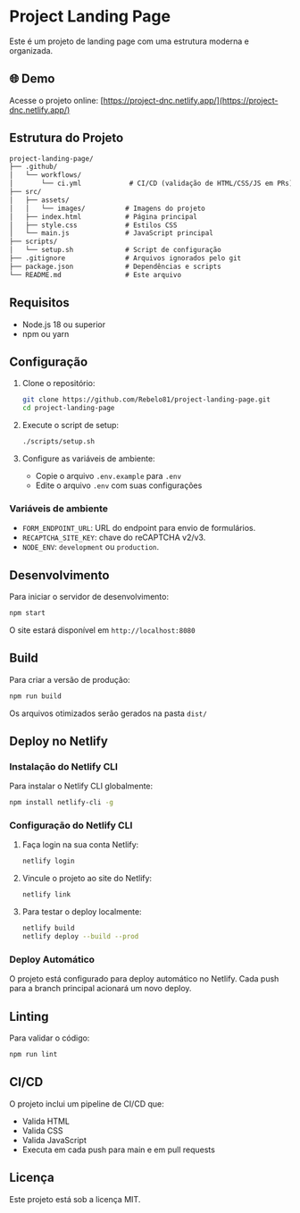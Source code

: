 # Project Landing Page

Este é um projeto de landing page com uma estrutura moderna e organizada.

## 🌐 Demo

Acesse o projeto online: [https://project-dnc.netlify.app/](https://project-dnc.netlify.app/)

## Estrutura do Projeto

```markdown
project-landing-page/
├── .github/
│   └── workflows/
│       └── ci.yml            # CI/CD (validação de HTML/CSS/JS em PRs)
├── src/                      
│   ├── assets/
│   │   └── images/          # Imagens do projeto
│   ├── index.html           # Página principal
│   ├── style.css            # Estilos CSS
│   └── main.js              # JavaScript principal
├── scripts/
│   └── setup.sh             # Script de configuração
├── .gitignore               # Arquivos ignorados pelo git
├── package.json             # Dependências e scripts
└── README.md                # Este arquivo
```

## Requisitos

- Node.js 18 ou superior
- npm ou yarn

## Configuração

1. Clone o repositório:

   ```bash
   git clone https://github.com/Rebelo81/project-landing-page.git
   cd project-landing-page
   ```

2. Execute o script de setup:

   ```bash
   ./scripts/setup.sh
   ```

3. Configure as variáveis de ambiente:

   - Copie o arquivo `.env.example` para `.env`
   - Edite o arquivo `.env` com suas configurações

### Variáveis de ambiente

- `FORM_ENDPOINT_URL`: URL do endpoint para envio de formulários.
- `RECAPTCHA_SITE_KEY`: chave do reCAPTCHA v2/v3.
- `NODE_ENV`: `development` ou `production`.

## Desenvolvimento

Para iniciar o servidor de desenvolvimento:

```bash
npm start
```

O site estará disponível em `http://localhost:8080`

## Build

Para criar a versão de produção:

```bash
npm run build
```

Os arquivos otimizados serão gerados na pasta `dist/`

## Deploy no Netlify

### Instalação do Netlify CLI

Para instalar o Netlify CLI globalmente:

```bash
npm install netlify-cli -g
```

### Configuração do Netlify CLI

1. Faça login na sua conta Netlify:

   ```bash
   netlify login
   ```

2. Vincule o projeto ao site do Netlify:

   ```bash
   netlify link
   ```

3. Para testar o deploy localmente:

   ```bash
   netlify build
   netlify deploy --build --prod
   ```

### Deploy Automático

O projeto está configurado para deploy automático no Netlify. Cada push para a branch principal acionará um novo deploy.

## Linting

Para validar o código:

```bash
npm run lint
```

## CI/CD

O projeto inclui um pipeline de CI/CD que:

- Valida HTML
- Valida CSS
- Valida JavaScript
- Executa em cada push para main e em pull requests

## Licença

Este projeto está sob a licença MIT.